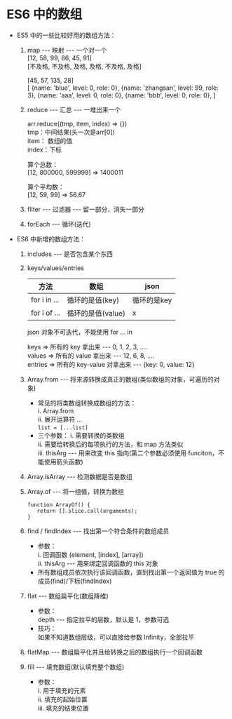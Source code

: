 # ES6 中的数组
- ES5 中的一些比较好用的数组方法：
  1. map --- 映射 --- 一个对一个  
      [12, 58, 99, 86, 45, 91]  
      [不及格, 不及格, 及格, 及格, 不及格, 及格]  

      [45, 57, 135, 28]  
      [
         {name: 'blue', level: 0, role: 0},
         {name: 'zhangsan', level: 99, role: 3},
         {name: 'aaa', level: 0, role: 0},
         {name: 'bbb', level: 0, role: 0},
      ]
   
   2. reduce --- 汇总 --- 一堆出来一个  
      
      arr.reduce((tmp, item, index) => {})  
      tmp：中间结果(头一次是arr[0])  
      item： 数组的值  
      index：下标

      算个总数：  
      [12, 800000, 599999] => 1400011  

      算个平均数：  
      [12, 59, 99] => 56.67  

   3. filter --- 过滤器 --- 留一部分，消失一部分  
      
   4. forEach --- 循环(迭代)  

- ES6 中新增的数组方法：

   1. includes --- 是否包含某个东西  

   2. keys/values/entries 

      |     方法      |        数组       |     json      |  
      | ------------- | ---------------- | ------------- |
      | for i in ...  | 循环的是值(key)   |  循环的是key   |
      | for i of ...  | 循环的是值(value) |       x       |

      json 对象不可迭代，不能使用 for ... in 

      keys => 所有的 key 拿出来 --- 0, 1, 2, 3, ....  
      values => 所有的 value 拿出来 --- 12, 6, 8, ....  
      entries => 所有的 key-value 对拿出来 --- {key: 0, value: 12}

   3. Array.from --- 将来源转换成真正的数组(类似数组的对象，可遍历的对象)
      * 常见的将类数组转换成数组的方法：  
        i. Array.from  
        ii. 展开运算符 ...   
           `list = [...list]`  
      * 三个参数：
        i. 需要转换的类数组  
        ii. 需要给转换后的每项执行的方法，和 map 方法类似  
        iii. thisArg --- 用来改变 this 指向(第二个参数必须使用 funciton，不能使用箭头函数)

   4. Array.isArray --- 检测数据是否是数组

   5. Array.of --- 将一组值，转换为数组  
      ```
      function ArrayOf() {
         return [].slice.call(arguments);
      }
      ```

   6. find / findIndex --- 找出第一个符合条件的数组成员  
      * 参数：  
        i. 回调函数 (element, [index], [array])  
        ii. thisArg --- 用来绑定回调函数的 this 对象
      * 所有数组成员依次执行该回调函数，直到找出第一个返回值为 true 的成员(find)/下标(findIndex)  

   7. flat --- 数组扁平化(数组降维)  
      * 参数：  
        depth --- 指定拉平的层数，默认是 1，参数可选  
      * 技巧：  
        如果不知道数组层级，可以直接给参数 Infinity，全部拉平

   8. flatMap --- 数组扁平化并且给转换之后的数组执行一个回调函数  

   9. fill --- 填充数组(默认填充整个数组)  
      * 参数：  
        i. 用于填充的元素  
        ii. 填充的起始位置  
        iii. 填充的结束位置  
      